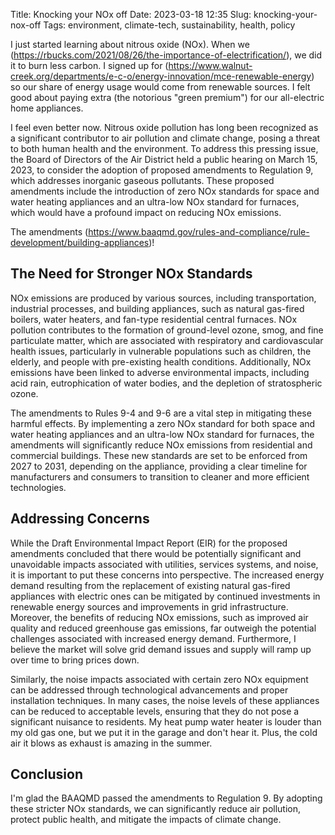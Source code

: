 Title: Knocking your NOx off
Date: 2023-03-18 12:35
Slug: knocking-your-nox-off
Tags: environment, climate-tech, sustainability, health, policy

I just started learning about nitrous oxide (NOx). When we (https://rbucks.com/2021/08/26/the-importance-of-electrification/), we did it to burn less carbon. I signed up for (https://www.walnut-creek.org/departments/e-c-o/energy-innovation/mce-renewable-energy) so our share of energy usage would come from renewable sources. I felt good about paying extra (the notorious "green premium") for our all-electric home appliances. 

I feel even better now. Nitrous oxide pollution has long been recognized as a significant contributor to air pollution and climate change, posing a threat to both human health and the environment. To address this pressing issue, the Board of Directors of the Air District held a public hearing on March 15, 2023, to consider the adoption of proposed amendments to Regulation 9, which addresses inorganic gaseous pollutants. These proposed amendments include the introduction of zero NOx standards for space and water heating appliances and an ultra-low NOx standard for furnaces, which would have a profound impact on reducing NOx emissions. 

The amendments (https://www.baaqmd.gov/rules-and-compliance/rule-development/building-appliances)!

## The Need for Stronger NOx Standards

NOx emissions are produced by various sources, including transportation, industrial processes, and building appliances, such as natural gas-fired boilers, water heaters, and fan-type residential central furnaces. NOx pollution contributes to the formation of ground-level ozone, smog, and fine particulate matter, which are associated with respiratory and cardiovascular health issues, particularly in vulnerable populations such as children, the elderly, and people with pre-existing health conditions. Additionally, NOx emissions have been linked to adverse environmental impacts, including acid rain, eutrophication of water bodies, and the depletion of stratospheric ozone.

The amendments to Rules 9-4 and 9-6 are a vital step in mitigating these harmful effects. By implementing a zero NOx standard for both space and water heating appliances and an ultra-low NOx standard for furnaces, the amendments will significantly reduce NOx emissions from residential and commercial buildings. These new standards are set to be enforced from 2027 to 2031, depending on the appliance, providing a clear timeline for manufacturers and consumers to transition to cleaner and more efficient technologies.

## Addressing Concerns

While the Draft Environmental Impact Report (EIR) for the proposed amendments concluded that there would be potentially significant and unavoidable impacts associated with utilities, services systems, and noise, it is important to put these concerns into perspective. The increased energy demand resulting from the replacement of existing natural gas-fired appliances with electric ones can be mitigated by continued investments in renewable energy sources and improvements in grid infrastructure. Moreover, the benefits of reducing NOx emissions, such as improved air quality and reduced greenhouse gas emissions, far outweigh the potential challenges associated with increased energy demand. Furthermore, I believe the market will solve grid demand issues and supply will ramp up over time to bring prices down.

Similarly, the noise impacts associated with certain zero NOx equipment can be addressed through technological advancements and proper installation techniques. In many cases, the noise levels of these appliances can be reduced to acceptable levels, ensuring that they do not pose a significant nuisance to residents. My heat pump water heater is louder than my old gas one, but we put it in the garage and don't hear it. Plus, the cold air it blows as exhaust is amazing in the summer. 

## Conclusion

I'm glad the BAAQMD passed the amendments to Regulation 9. By adopting these stricter NOx standards, we can significantly reduce air pollution, protect public health, and mitigate the impacts of climate change.
